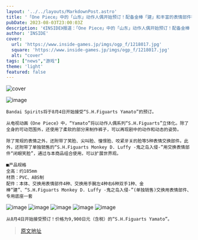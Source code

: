 ```yaml
---
layout: '../../layouts/MarkdownPost.astro'
title: '「One Piece」中的「山东」动作人偶开始预订！配备金棒「建」和丰富的表情部件等多种选项'
pubDate: 2023-08-03T23:00:03Z
description: '《INSIDE》报道：「One Piece」中的「山东」动作人偶开始预订！配备金棒「建」和丰富的表情部件等多种选项'
author: 'INSIDE'
cover:
  url: 'https://www.inside-games.jp/imgs/ogp_f/1218017.jpg'
  square: 'https://www.inside-games.jp/imgs/ogp_f/1218017.jpg'
  alt: "cover"
tags: ["news","游戏"]
theme: 'light'
featured: false
---
```


![cover](https://www.inside-games.jp/imgs/ogp_f/1218017.jpg)

![image](https://www.inside-games.jp/imgs/zoom/1218017.jpg)

    Bandai Spirits将于8月4日开始接受“S.H.Figuarts Yamato”的预订。

    从电视动画《One Piece》中，“Yamato”将以动作人偶系列“S.H.Figuarts”立体化。除了全身的可动范围外，还使用了柔软的部分来制作裤子，可以再现剧中的动作和动态的姿势。

    除了常规的表情之外，还附带了笑脸、尖叫脸、憧憬脸、咬紧牙关的脸等5种表情交换部件。此外，还附带了单独销售的“S.H.Figuarts Monkey D. Luffy -鬼之岛入侵-”用交换表情部件“闭眼笑脸”，通过与本商品组合使用，可以扩展世界观。

    ■产品规格
    全高：约185mm
    材质：PVC、ABS制
    配件：本体、交换用表情部件4种、交换用手腕左4种右6种双手1种、金棒“建”、“S.H.Figuarts Monkey D. Luffy -鬼之岛入侵-”(单独销售)交换用表情部件、专用底座一套

![image](https://www.inside-games.jp/imgs/zoom/1218029.png)
![image](https://www.inside-games.jp/imgs/zoom/1218021.jpg)
![image](https://www.inside-games.jp/imgs/zoom/1218022.jpg)
![image](https://www.inside-games.jp/imgs/zoom/1218023.jpg)
![image](https://www.inside-games.jp/imgs/zoom/1218019.png)

    从8月4日开始接受预订！价格为9,900日元（含税）的“S.H.Figuarts Yamato”。

>[原文地址](https://www.inside-games.jp/article/2023/08/04/147617.html)  